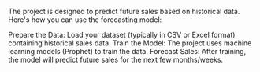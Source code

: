 The project is designed to predict future sales based on historical data. Here's how you can use the forecasting model:

Prepare the Data: Load your dataset (typically in CSV or Excel format) containing historical sales data.
Train the Model: The project uses machine learning models (Prophet) to train the data.
Forecast Sales: After training, the model will predict future sales for the next few months/weeks.

